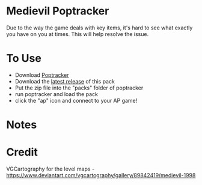 # Medievil Poptracker

Due to the way the game deals with key items, it's hard to see what exactly you have on you at times. This will help resolve the issue.

# To Use

- Download [Poptracker](https://github.com/black-sliver/PopTracker/releases)
- Download the [latest release](https://github.com/riezahughes/MedievilAp-Poptracker/releases) of this pack
- Put the zip file into the "packs" folder of poptracker
- run poptracker and load the pack
- click the "ap" icon and connect to your AP game!

# Notes



# Credit

VGCartography for the level maps - https://www.deviantart.com/vgcartography/gallery/89842419/medievil-1998
